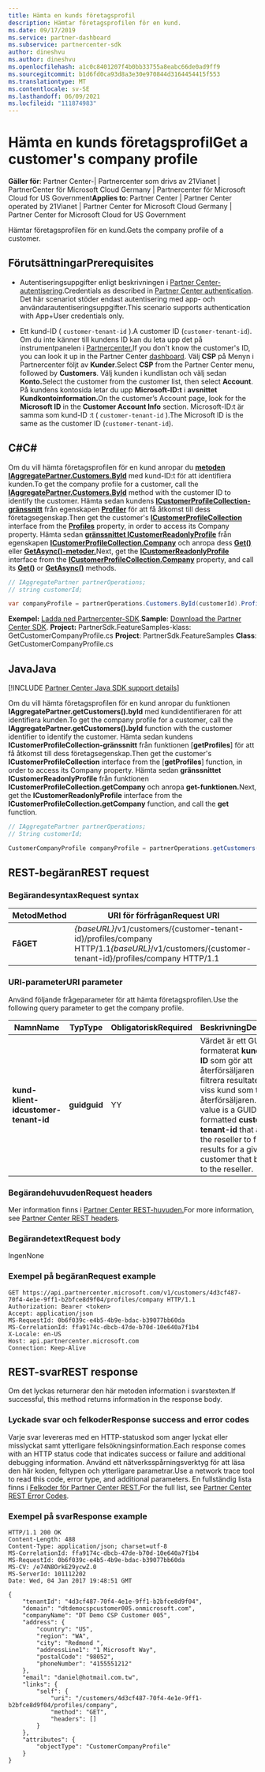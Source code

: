 ```yaml
---
title: Hämta en kunds företagsprofil
description: Hämtar företagsprofilen för en kund.
ms.date: 09/17/2019
ms.service: partner-dashboard
ms.subservice: partnercenter-sdk
author: dineshvu
ms.author: dineshvu
ms.openlocfilehash: a1c0c8401207f4b0bb33755a8eabc66de0ad9ff9
ms.sourcegitcommit: b1d6fd0ca93d8a3e30e970844d3164454415f553
ms.translationtype: MT
ms.contentlocale: sv-SE
ms.lasthandoff: 06/09/2021
ms.locfileid: "111874983"
---
```

# <a name="get-a-customers-company-profile"></a><span data-ttu-id="9522b-103">Hämta en kunds företagsprofil</span><span class="sxs-lookup"><span data-stu-id="9522b-103">Get a customer's company profile</span></span>

<span data-ttu-id="9522b-104">**Gäller för**: Partner Center-| Partnercenter som drivs av 21Vianet | PartnerCenter för Microsoft Cloud Germany | Partnercenter för Microsoft Cloud for US Government</span><span class="sxs-lookup"><span data-stu-id="9522b-104">**Applies to**: Partner Center | Partner Center operated by 21Vianet | Partner Center for Microsoft Cloud Germany | Partner Center for Microsoft Cloud for US Government</span></span>

<span data-ttu-id="9522b-105">Hämtar företagsprofilen för en kund.</span><span class="sxs-lookup"><span data-stu-id="9522b-105">Gets the company profile of a customer.</span></span>

## <a name="prerequisites"></a><span data-ttu-id="9522b-106">Förutsättningar</span><span class="sxs-lookup"><span data-stu-id="9522b-106">Prerequisites</span></span>

- <span data-ttu-id="9522b-107">Autentiseringsuppgifter enligt beskrivningen i [Partner Center-autentisering](partner-center-authentication.md).</span><span class="sxs-lookup"><span data-stu-id="9522b-107">Credentials as described in [Partner Center authentication](partner-center-authentication.md).</span></span> <span data-ttu-id="9522b-108">Det här scenariot stöder endast autentisering med app- och användarautentiseringsuppgifter.</span><span class="sxs-lookup"><span data-stu-id="9522b-108">This scenario supports authentication with App+User credentials only.</span></span>

- <span data-ttu-id="9522b-109">Ett kund-ID ( `customer-tenant-id` ).</span><span class="sxs-lookup"><span data-stu-id="9522b-109">A customer ID (`customer-tenant-id`).</span></span> <span data-ttu-id="9522b-110">Om du inte känner till kundens ID kan du leta upp det på instrumentpanelen i [Partnercenter.](https://partner.microsoft.com/dashboard)</span><span class="sxs-lookup"><span data-stu-id="9522b-110">If you don't know the customer's ID, you can look it up in the Partner Center [dashboard](https://partner.microsoft.com/dashboard).</span></span> <span data-ttu-id="9522b-111">Välj **CSP** på Menyn i Partnercenter följt av **Kunder**.</span><span class="sxs-lookup"><span data-stu-id="9522b-111">Select **CSP** from the Partner Center menu, followed by **Customers**.</span></span> <span data-ttu-id="9522b-112">Välj kunden i kundlistan och välj sedan **Konto.**</span><span class="sxs-lookup"><span data-stu-id="9522b-112">Select the customer from the customer list, then select **Account**.</span></span> <span data-ttu-id="9522b-113">På kundens kontosida letar du upp **Microsoft-ID:t** i **avsnittet Kundkontoinformation.**</span><span class="sxs-lookup"><span data-stu-id="9522b-113">On the customer’s Account page, look for the **Microsoft ID** in the **Customer Account Info** section.</span></span> <span data-ttu-id="9522b-114">Microsoft-ID:t är samma som kund-ID :t ( `customer-tenant-id` ).</span><span class="sxs-lookup"><span data-stu-id="9522b-114">The Microsoft ID is the same as the customer ID  (`customer-tenant-id`).</span></span>

## <a name="c"></a><span data-ttu-id="9522b-115">C\#</span><span class="sxs-lookup"><span data-stu-id="9522b-115">C\#</span></span>

<span data-ttu-id="9522b-116">Om du vill hämta företagsprofilen för en kund anropar du [**metoden IAggregatePartner.Customers.ById**](/dotnet/api/microsoft.store.partnercenter.customers.icustomercollection.byid) med kund-ID:t för att identifiera kunden.</span><span class="sxs-lookup"><span data-stu-id="9522b-116">To get the company profile for a customer, call the [**IAggregatePartner.Customers.ById**](/dotnet/api/microsoft.store.partnercenter.customers.icustomercollection.byid) method with the customer ID to identify the customer.</span></span> <span data-ttu-id="9522b-117">Hämta sedan kundens [**ICustomerProfileCollection-gränssnitt**](/dotnet/api/microsoft.store.partnercenter.customers.profiles.icustomerprofilecollection) från egenskapen [**Profiler**](/dotnet/api/microsoft.store.partnercenter.customers.icustomer.profiles) för att få åtkomst till dess företagsegenskap.</span><span class="sxs-lookup"><span data-stu-id="9522b-117">Then get the customer's [**ICustomerProfileCollection**](/dotnet/api/microsoft.store.partnercenter.customers.profiles.icustomerprofilecollection) interface from the [**Profiles**](/dotnet/api/microsoft.store.partnercenter.customers.icustomer.profiles) property, in order to access its Company property.</span></span> <span data-ttu-id="9522b-118">Hämta sedan [**gränssnittet ICustomerReadonlyProfile**](/dotnet/api/microsoft.store.partnercenter.customers.profiles.icustomerreadonlyprofile-1) från egenskapen [**ICustomerProfileCollection.Company**](/dotnet/api/microsoft.store.partnercenter.customers.profiles.icustomerprofilecollection.company) och anropa dess [**Get()**](/dotnet/api/microsoft.store.partnercenter.customers.profiles.icustomerreadonlyprofile-1.get) eller [**GetAsync()-metoder.**](/dotnet/api/microsoft.store.partnercenter.customers.profiles.icustomerreadonlyprofile-1.getasync)</span><span class="sxs-lookup"><span data-stu-id="9522b-118">Next, get the [**ICustomerReadonlyProfile**](/dotnet/api/microsoft.store.partnercenter.customers.profiles.icustomerreadonlyprofile-1) interface from the [**ICustomerProfileCollection.Company**](/dotnet/api/microsoft.store.partnercenter.customers.profiles.icustomerprofilecollection.company) property, and call its [**Get()**](/dotnet/api/microsoft.store.partnercenter.customers.profiles.icustomerreadonlyprofile-1.get) or [**GetAsync()**](/dotnet/api/microsoft.store.partnercenter.customers.profiles.icustomerreadonlyprofile-1.getasync) methods.</span></span>

``` csharp
// IAggregatePartner partnerOperations;
// string customerId;

var companyProfile = partnerOperations.Customers.ById(customerId).Profiles.Company.Get();
```

<span data-ttu-id="9522b-119">**Exempel:** [Ladda ned Partnercenter-SDK](https://go.microsoft.com/fwlink/p/?LinkId=746681).</span><span class="sxs-lookup"><span data-stu-id="9522b-119">**Sample**: [Download the Partner Center SDK](https://go.microsoft.com/fwlink/p/?LinkId=746681).</span></span> <span data-ttu-id="9522b-120">**Project:** PartnerSdk.FeatureSamples-klass: GetCustomerCompanyProfile.cs </span><span class="sxs-lookup"><span data-stu-id="9522b-120">**Project**: PartnerSdk.FeatureSamples **Class**: GetCustomerCompanyProfile.cs</span></span>

## <a name="java"></a><span data-ttu-id="9522b-121">Java</span><span class="sxs-lookup"><span data-stu-id="9522b-121">Java</span></span>

[!INCLUDE [Partner Center Java SDK support details](../includes/java-sdk-support.md)]

<span data-ttu-id="9522b-122">Om du vill hämta företagsprofilen för en kund anropar du funktionen **IAggregatePartner.getCustomers().byId** med kundidentifieraren för att identifiera kunden.</span><span class="sxs-lookup"><span data-stu-id="9522b-122">To get the company profile for a customer, call the **IAggregatePartner.getCustomers().byId** function with the customer identifier to identify the customer.</span></span> <span data-ttu-id="9522b-123">Hämta sedan kundens **ICustomerProfileCollection-gränssnitt** från funktionen [**getProfiles**] för att få åtkomst till dess företagsegenskap.</span><span class="sxs-lookup"><span data-stu-id="9522b-123">Then get the customer's **ICustomerProfileCollection** interface from the [**getProfiles**] function, in order to access its Company property.</span></span> <span data-ttu-id="9522b-124">Hämta sedan **gränssnittet ICustomerReadonlyProfile** från funktionen **ICustomerProfileCollection.getCompany** och anropa **get-funktionen.**</span><span class="sxs-lookup"><span data-stu-id="9522b-124">Next, get the **ICustomerReadonlyProfile** interface from the **ICustomerProfileCollection.getCompany** function, and call the **get** function.</span></span>

```java
// IAggregatePartner partnerOperations;
// String customerId;

CustomerCompanyProfile companyProfile = partnerOperations.getCustomers().byId(customerId).getProfiles().getCompany().get();
```

## <a name="rest-request"></a><span data-ttu-id="9522b-125">REST-begäran</span><span class="sxs-lookup"><span data-stu-id="9522b-125">REST request</span></span>

### <a name="request-syntax"></a><span data-ttu-id="9522b-126">Begärandesyntax</span><span class="sxs-lookup"><span data-stu-id="9522b-126">Request syntax</span></span>

| <span data-ttu-id="9522b-127">Metod</span><span class="sxs-lookup"><span data-stu-id="9522b-127">Method</span></span>  | <span data-ttu-id="9522b-128">URI för förfrågan</span><span class="sxs-lookup"><span data-stu-id="9522b-128">Request URI</span></span>                                                             |
|---------|-------------------------------------------------------------------------|
| <span data-ttu-id="9522b-129">**Få**</span><span class="sxs-lookup"><span data-stu-id="9522b-129">**GET**</span></span> | <span data-ttu-id="9522b-130">*{baseURL}*/v1/customers/{customer-tenant-id}/profiles/company HTTP/1.1</span><span class="sxs-lookup"><span data-stu-id="9522b-130">*{baseURL}*/v1/customers/{customer-tenant-id}/profiles/company HTTP/1.1</span></span> |

### <a name="uri-parameter"></a><span data-ttu-id="9522b-131">URI-parameter</span><span class="sxs-lookup"><span data-stu-id="9522b-131">URI parameter</span></span>

<span data-ttu-id="9522b-132">Använd följande frågeparameter för att hämta företagsprofilen.</span><span class="sxs-lookup"><span data-stu-id="9522b-132">Use the following query parameter to get the company profile.</span></span>

| <span data-ttu-id="9522b-133">Namn</span><span class="sxs-lookup"><span data-stu-id="9522b-133">Name</span></span>                   | <span data-ttu-id="9522b-134">Typ</span><span class="sxs-lookup"><span data-stu-id="9522b-134">Type</span></span>     | <span data-ttu-id="9522b-135">Obligatorisk</span><span class="sxs-lookup"><span data-stu-id="9522b-135">Required</span></span> | <span data-ttu-id="9522b-136">Beskrivning</span><span class="sxs-lookup"><span data-stu-id="9522b-136">Description</span></span>                                                                                                                                            |
|------------------------|----------|----------|--------------------------------------------------------------------------------------------------------------------------------------------------------|
| <span data-ttu-id="9522b-137">**kund-klient-id**</span><span class="sxs-lookup"><span data-stu-id="9522b-137">**customer-tenant-id**</span></span> | <span data-ttu-id="9522b-138">**guid**</span><span class="sxs-lookup"><span data-stu-id="9522b-138">**guid**</span></span> | <span data-ttu-id="9522b-139">Y</span><span class="sxs-lookup"><span data-stu-id="9522b-139">Y</span></span>        | <span data-ttu-id="9522b-140">Värdet är ett GUID-formaterat **kundklient-ID** som gör att återförsäljaren kan filtrera resultaten för en viss kund som tillhör återförsäljaren.</span><span class="sxs-lookup"><span data-stu-id="9522b-140">The value is a GUID formatted **customer-tenant-id** that allows the reseller to filter the results for a given customer that belongs to the reseller.</span></span> |

### <a name="request-headers"></a><span data-ttu-id="9522b-141">Begärandehuvuden</span><span class="sxs-lookup"><span data-stu-id="9522b-141">Request headers</span></span>

<span data-ttu-id="9522b-142">Mer information finns i [Partner Center REST-huvuden.](headers.md)</span><span class="sxs-lookup"><span data-stu-id="9522b-142">For more information, see [Partner Center REST headers](headers.md).</span></span>

### <a name="request-body"></a><span data-ttu-id="9522b-143">Begärandetext</span><span class="sxs-lookup"><span data-stu-id="9522b-143">Request body</span></span>

<span data-ttu-id="9522b-144">Ingen</span><span class="sxs-lookup"><span data-stu-id="9522b-144">None</span></span>

### <a name="request-example"></a><span data-ttu-id="9522b-145">Exempel på begäran</span><span class="sxs-lookup"><span data-stu-id="9522b-145">Request example</span></span>

```http
GET https://api.partnercenter.microsoft.com/v1/customers/4d3cf487-70f4-4e1e-9ff1-b2bfce8d9f04/profiles/company HTTP/1.1
Authorization: Bearer <token>
Accept: application/json
MS-RequestId: 0b6f039c-e4b5-4b9e-bdac-b39077bb60da
MS-CorrelationId: ffa9174c-dbcb-47de-b70d-10e640a7f1b4
X-Locale: en-US
Host: api.partnercenter.microsoft.com
Connection: Keep-Alive
```

## <a name="rest-response"></a><span data-ttu-id="9522b-146">REST-svar</span><span class="sxs-lookup"><span data-stu-id="9522b-146">REST response</span></span>

<span data-ttu-id="9522b-147">Om det lyckas returnerar den här metoden information i svarstexten.</span><span class="sxs-lookup"><span data-stu-id="9522b-147">If successful, this method returns information in the response body.</span></span>

### <a name="response-success-and-error-codes"></a><span data-ttu-id="9522b-148">Lyckade svar och felkoder</span><span class="sxs-lookup"><span data-stu-id="9522b-148">Response success and error codes</span></span>

<span data-ttu-id="9522b-149">Varje svar levereras med en HTTP-statuskod som anger lyckat eller misslyckat samt ytterligare felsökningsinformation.</span><span class="sxs-lookup"><span data-stu-id="9522b-149">Each response comes with an HTTP status code that indicates success or failure and additional debugging information.</span></span> <span data-ttu-id="9522b-150">Använd ett nätverksspårningsverktyg för att läsa den här koden, feltypen och ytterligare parametrar.</span><span class="sxs-lookup"><span data-stu-id="9522b-150">Use a network trace tool to read this code, error type, and additional parameters.</span></span> <span data-ttu-id="9522b-151">En fullständig lista finns i [Felkoder för Partner Center REST.](error-codes.md)</span><span class="sxs-lookup"><span data-stu-id="9522b-151">For the full list, see [Partner Center REST Error Codes](error-codes.md).</span></span>

### <a name="response-example"></a><span data-ttu-id="9522b-152">Exempel på svar</span><span class="sxs-lookup"><span data-stu-id="9522b-152">Response example</span></span>

```http
HTTP/1.1 200 OK
Content-Length: 488
Content-Type: application/json; charset=utf-8
MS-CorrelationId: ffa9174c-dbcb-47de-b70d-10e640a7f1b4
MS-RequestId: 0b6f039c-e4b5-4b9e-bdac-b39077bb60da
MS-CV: /e74N8OrkE29ycwZ.0
MS-ServerId: 101112202
Date: Wed, 04 Jan 2017 19:48:51 GMT

{
    "tenantId": "4d3cf487-70f4-4e1e-9ff1-b2bfce8d9f04",
    "domain": "dtdemocspcustomer005.onmicrosoft.com",
    "companyName": "DT Demo CSP Customer 005",
    "address": {
        "country": "US",
        "region": "WA",
        "city": "Redmond ",
        "addressLine1": "1 Microsoft Way",
        "postalCode": "98052",
        "phoneNumber": "4155551212"
    },
    "email": "daniel@hotmail.com.tw",
    "links": {
        "self": {
            "uri": "/customers/4d3cf487-70f4-4e1e-9ff1-b2bfce8d9f04/profiles/company",
            "method": "GET",
            "headers": []
        }
    },
    "attributes": {
        "objectType": "CustomerCompanyProfile"
    }
}
```
